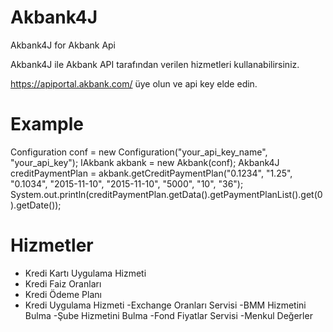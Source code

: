 # Akbank4J
Akbank4J for Akbank Api

Akbank4J ile Akbank API tarafından verilen hizmetleri kullanabilirsiniz.

https://apiportal.akbank.com/ üye olun ve api key elde edin.

# Example
Configuration conf = new Configuration("your_api_key_name", "your_api_key");
IAkbank akbank = new Akbank(conf);
Akbank4J<CreditPaymentPlanModel> creditPaymentPlan = akbank.getCreditPaymentPlan("0.1234", "1.25", "0.1034", "2015-11-10", "2015-11-10", "5000", "10", "36");
System.out.println(creditPaymentPlan.getData().getPaymentPlanList().get(0).getDate());

# Hizmetler
- Kredi Kartı Uygulama Hizmeti
- Kredi Faiz Oranları
- Kredi Ödeme Planı
- Kredi Uygulama Hizmeti
-Exchange Oranları Servisi
-BMM Hizmetini Bulma
-Şube Hizmetini Bulma
-Fond Fiyatlar Servisi
-Menkul Değerler
